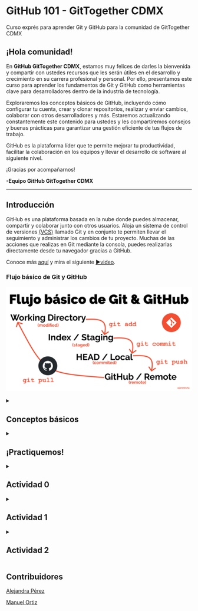 # GitHub 101 - GitTogether CDMX
Curso exprés para aprender Git y GitHub para la comunidad de GitTogether CDMX

## ¡Hola comunidad!

En **GitHub GitTogether CDMX**, estamos muy felices de darles la bienvenida y compartir con ustedes recursos que les serán útiles en el desarrollo y crecimiento en su carrera profesional y personal. Por ello, presentamos este curso para aprender los fundamentos de Git y GitHub como herramientas clave para desarrolladores dentro de la industria de tecnología.

Exploraremos los conceptos básicos de GitHub, incluyendo cómo configurar tu cuenta, crear y clonar repositorios, realizar y enviar cambios, colaborar con otros desarrolladores y más. Estaremos actualizando constantemente este contenido para ustedes y les compartiremos consejos y buenas prácticas para garantizar una gestión eficiente de tus flujos de trabajo.

GitHub es la plataforma líder que te permite mejorar tu productividad, facilitar la colaboración en los equipos y llevar el desarrollo de software al siguiente nivel.

¡Gracias por acompañarnos!

**-Equipo GitHub GitTogether CDMX**

---

## Introducción
GitHub es una plataforma basada en la nube donde puedes almacenar, compartir y colaborar junto con otros usuarios. Aloja un sistema de control de versiones [(VCS)](https://docs.github.com/es/get-started/start-your-journey/about-github-and-git#about-git) llamado Git y en conjunto te permiten llevar el seguimiento y administrar los cambios de tu proyecto. Muchas de las acciones que realizas en Git mediante la consola, puedes realizarlas directamente desde tu navegador gracias a GitHub.

Conoce más [aquí](https://docs.github.com/es/get-started/start-your-journey/about-github-and-git#c%C3%B3mo-funcionan-git-y-github-juntos) y mira el siguiente [▶️video](https://youtu.be/pBy1zgt0XPc?si=3xC7IMYKmClIKUcB).

### Flujo básico de Git y GitHub
![alt text](image.png)

<!-- 
  <<< Conceptos básicos >>> 
-->
<details id=0>
<summary><h2>Conceptos básicos</h2></summary>

Existe una serie de conceptos que utilizaras a partir de ahora que trabajes tus proyectos en estas plataformas, por ejemplo:

### Repositorios

Un repositorio o "repo" es un proyecto que contiene múltiples archivos con los que administrarás el mismo, por ejemplo, aquellos basados en código, carpetas, imágenes, etc.

### Ramas

Definamos las ramas como une versión creada en paralelo  y de forma aislada de tu proyecto base. Cuando se crea una rama, se copian todos los archivos y el historial de cambios del repositorio principal, y a partir de ahí se pueden realizar modificaciones sin afectar a la rama principal (también conocida como rama `master` o `main`).

Crear ramas te permite solucionar errores, desarrollar nuevas características o hacer pruebas en tu proyecto y que cada colaborador pueda trabajar en sus propias contribuciones.


### Commits

Los commits con el conjunto de cambios dentro de los archivos del proyecto.

### Pull Requests

Las Pull Request (PR) son peticiones para integrar nuestras propuestas o cambios de código a un proyecto.
Esto permite que aquelllos usuarios que no sean los propietarios, contribuyan al mismo y mediante las PR, el propietario decida integrar esas contribuciones, solicitar modificaciones e incluso rechazarlas. 

### Issues
Dentro de la administración de un proyecto, el sistema de issues o incidencias en GitHub es una forma de realizar un seguimiento y administrar el trabajo necesario para mejorarlos. Cada issue puede significar una tarea, un informe de errores o una solicitud de función y se puede asignar a los miembros del equipo, etiquetar con etiquetas y vincular a hitos.

### Merge

La fusión, o merge, se refiere al proceso de combinar los cambios de una rama a otra, generalmente a la principal. GitHub utiliza un algoritmo de fusión llamado "merge commit" para combinar las diferencias entre las dos ramas. Este "merge commit" registra el historial de cambios y permite mantener un registro de los cambios realizados en cada rama.

### Projects

GitHub Projects es una herramienta integrada en la plataforma GitHub que te permite crear tableros de proyectos para organizar y dar seguimiento a tu trabajo. Es una gran funcionalidad que te ayudará en la gestión de tus proyectos y colaborar con tus equipos de trabajo.

> [!TIP]
> Te compartimos un [▶️video](https://youtu.be/r8jQ9hVA2qs?si=IRzStEVNR_UrMVpZ) para entender mejor estos conceptos.

</details>

<!-- 
  <<< Práctica >>> 
-->
<details id=1>
<summary><h2>¡Practiquemos!</h2></summary>

> [!TIP]
> Para abrir enlaces te recomendamos presionar la tecla **[CTRL]** y, sin soltar, dar clic en el enlace. Esto abrirá los enlaces en una nueva pestaña en tu navegador.

[![Iniciar Curso](https://user-images.githubusercontent.com/1221423/218596841-0645fe1a-4aaf-4f51-9ab3-8aa2d3fdd487.svg)](https://github.com/aleepsy/GitHub-101---GitTogether-CDMX/fork)

1. Haz clic en el boton de arriba para hacer **Fork** de este repositorio. En la nueva página coloca el nombre que más te guste.
2. Espera alrededor de 20 segundos para ver tu nuevo repositorio.
3. Cuando hayas creado el fork, puedes editarlo de la siguiente manera:
   - a) **Clonar** el repositorio:
     1. Selecciona una carpeta en tu computadora y ejecuta este comando: `git clone url_de_tu_repo`
     2. Entra a la carpeta creada con el mismo nombre de tu repositorio.
   - b) Usar **github.dev**:
     1. En la raíz de tu repositorio, presiona la tecla:  `.`.

![alt text](image-1.png)
¡Sencillo! ¿Verdad?
</details>


<!-- 
  <<< Actividad 0 >>> 
-->
<details id=2>
<summary><h2>Actividad 0</h2></summary>

> [!NOTE]
> De preferencia, utiliza dos ventanas del navegador para seguir las instrucciones y poder trabajar en el repositorio que creaste.

:octocat: Ahora que tienes una copia del repositorio original, vamos a comenzar con el manejo de archivos. 

Practiquemos lo siguiente:

1. Dirígete a la carpeta [Miembros](./Actividades/Miembros) dentro de la carpeta **Actividades**.
2. Presiona la tecla `.` para abrir tu editor en línea.
3. Dentro de la carpeta vas a crear un archivo de Markdown que lleve tu nombre y la extensión **.md**, por ejemplo:

![alt text](image-8.png)

4. Dentro de este nuevo archivo, agregarás tu nombre y apellido y tu handle de github (o username). Además una breve descripción de ti, sigue el [formato de ejemplo](./Actividades/Miembros/alejandra.md).

5. Recuerda trabajar sobre el archivo con tu nombre y no sobreescribir el de ejemplo.

6. Una vez agregada tu bio, te vas a dirigir al [Octodex](https://octodex.github.com/) y elegirás al octocat que más te guste, esta imagen la agregaras justo debajo del texto. Puedes simplemente copiar y pegar la imagen en tu archivo **.md** o bajarla en tu computadora, arrastrar y soltar en el editor.

### ¡Sencillo!

Ahora sabes como crear y editar archivos.


</details>


<!-- 
  <<< Actividad 1 >>> 
-->
<details id=3>
<summary><h2>Actividad 1</h2></summary>

:octocat: A continuación, veremos como colaborar en este repositorio:

1. Dirígete al archivo [Tips.md](./Actividades/Tips.md) dentro de la carpeta **Actividades**.
2. Recuerda utilizar **github.dev** para abrir tu editor en línea.
3. En el archivo de [Tips.md](./Actividades/Tips.md), copia el tip de ejemplo y pegalo justo debajo. Vas a agregar un Tip que les darías a las demas personas para mejorar en programación.

![alt text](image-2.png)

4. Haz clic en el ícono de control de código fuente dentro de tu editor.

![alt text](image-3.png)

5. Escribe un nombre y envía los cambios.

![alt text](image-4.png)

6. Dirígete a tu repositorio y verás la siguiente opción:

![alt text](image-5.png)

6. Abre un Pull Request **(PR)** y coloca en el titulo `He agregado mi tip - Tu Nombre`y opcionalmente una descripción.

7. Asegúrate de no tener conflictos.

![alt text](image-7.png)

8. Crea tu **PR**.

### ¡Felicidades!

Creaste tu primera contribución a un repositorio en GitHub.

</details>

<!-- 
  <<< Actividad 2 >>> 
-->
<details id=4>
<summary><h2>Actividad 2</h2></summary>

</details>



## Contribuidores
[Alejandra Pérez](https://github.com/aleepsy)

[Manuel Ortiz](https://github.com/manuosmx)